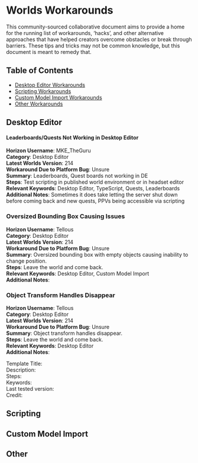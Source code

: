 # Worlds Workarounds
  This community-sourced collaborative document aims to provide a home for the running list of workarounds, ‘hacks’, and other alternative approaches that have helped creators overcome obstacles or break through barriers. These tips and tricks may not be common knowledge, but this document is meant to remedy that.   
    
  ## Table of Contents
  - [Desktop Editor Workarounds](#Desktop-Editor)
  - [Scripting Workarounds](#Scripting)
  - [Custom Model Import Workarounds](#Custom-Model-Import)
  - [Other Workarounds](#other)

## Desktop Editor <!-- topic: desktop editor -->  
  #### Leaderboards/Quests Not Working in Desktop Editor
**Horizon Username**: MKE_TheGuru   
**Category**: Desktop Editor   
**Latest Worlds Version**: 214   
**Workaround Due to Platform Bug**: Unsure   
**Summary**: Leaderboards, Quest boards not working in DE	  
**Steps**:	Test scripting in published world environment or in headset editor   
**Relevant Keywords**: Desktop Editor, TypeScript, Quests, Leaderboards   
**Additional Notes**: Sometimes it does take letting the server shut down before coming back and new quests, PPVs being accessible via scripting      

### Oversized Bounding Box Causing Issues   
**Horizon Username**: Tellous  
**Category**: Desktop Editor  
**Latest Worlds Version**: 214  
**Workaround Due to Platform Bug**: Unsure  
**Summary**: Oversized bounding box with empty objects causing inability to change position.  
**Steps**:	Leave the world and come back.  
**Relevant Keywords**: Desktop Editor, Custom Model Import  
**Additional Notes**:     


### Object Transform Handles Disappear   
**Horizon Username**: Tellous  
**Category**: Desktop Editor  
**Latest Worlds Version**: 214  
**Workaround Due to Platform Bug**: Unsure  
**Summary**: Object transform handles disappear.  
**Steps**:	Leave the world and come back.  
**Relevant Keywords**: Desktop Editor  
**Additional Notes**:   



Template
Title:  
Description:  
Steps:  
Keywords:  
Last tested version:  
Credit:  






## Scripting <!-- topic: scripting -->

## Custom Model Import <!-- topic: custom model import -->

## Other <!-- topic: other -->
